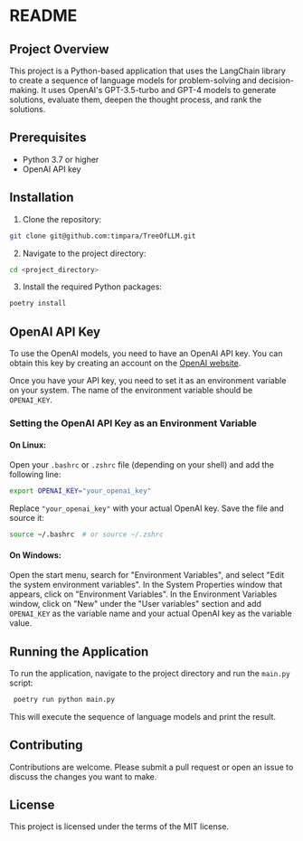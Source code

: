# README

## Project Overview

This project is a Python-based application that uses the LangChain library to create a sequence of language models for 
problem-solving and decision-making. It uses OpenAI's GPT-3.5-turbo and GPT-4 models to generate solutions, 
evaluate them, deepen the thought process, and rank the solutions.

## Prerequisites

- Python 3.7 or higher
- OpenAI API key

## Installation

1. Clone the repository:

```bash
git clone git@github.com:timpara/TreeOfLLM.git
```

2. Navigate to the project directory:

```bash
cd <project_directory>
```

3. Install the required Python packages:

```bash
poetry install
```

## OpenAI API Key

To use the OpenAI models, you need to have an OpenAI API key. You can obtain this key by creating an account on the [OpenAI website](https://www.openai.com/).

Once you have your API key, you need to set it as an environment variable on your system. The name of the environment variable should be `OPENAI_KEY`.

### Setting the OpenAI API Key as an Environment Variable

#### On Linux:

Open your `.bashrc` or `.zshrc` file (depending on your shell) and add the following line:

```bash
export OPENAI_KEY="your_openai_key"
```

Replace `"your_openai_key"` with your actual OpenAI key. Save the file and source it:

```bash
source ~/.bashrc  # or source ~/.zshrc
```

#### On Windows:

Open the start menu, search for "Environment Variables", and select "Edit the system environment variables". In the System Properties window that appears, click on "Environment Variables". In the Environment Variables window, click on "New" under the "User variables" section and add `OPENAI_KEY` as the variable name and your actual OpenAI key as the variable value.

## Running the Application

To run the application, navigate to the project directory and run the `main.py` script:

```bash
 poetry run python main.py
```

This will execute the sequence of language models and print the result.

## Contributing

Contributions are welcome. Please submit a pull request or open an issue to discuss the changes you want to make.

## License

This project is licensed under the terms of the MIT license.